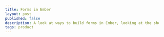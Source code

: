 ```yaml
---
title: Forms in Ember
layout: post
published: false
description: A look at ways to build forms in Ember, looking at the shortcoming, offering a better solution
tags: product
---
```



